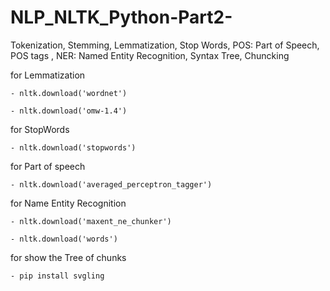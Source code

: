 # NLP_NLTK_Python-Part2-
 Tokenization, Stemming,  Lemmatization, Stop Words, POS: Part of Speech, POS tags , NER: Named Entity Recognition, Syntax Tree, Chuncking
 
for Lemmatization

    - nltk.download('wordnet')
    
    - nltk.download('omw-1.4')
    
for StopWords

    - nltk.download('stopwords')

for Part of speech

    - nltk.download('averaged_perceptron_tagger')

for Name Entity Recognition

    - nltk.download('maxent_ne_chunker')
    
    - nltk.download('words')
    
for show the Tree of chunks

    - pip install svgling 

